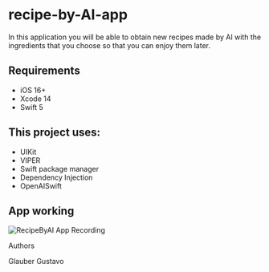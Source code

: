# recipe-by-AI-app
In this application you will be able to obtain new recipes made by AI with the ingredients that you choose so that you can enjoy them later.

## Requirements
- iOS 16+
- Xcode 14
- Swift 5

## This project uses:
- UIKit
- VIPER
- Swift package manager
- Dependency Injection
- OpenAISwift

## App working

![RecipeByAI App Recording](https://user-images.githubusercontent.com/90629963/232262159-c3d44382-0f70-4d02-8429-0d3688edd3c8.gif)

Authors

Glauber Gustavo


